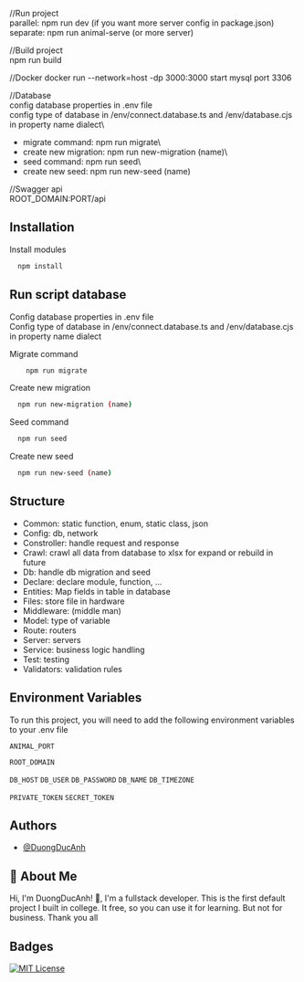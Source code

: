 //Run project\
parallel: npm run dev (if you want more server config in package.json)\
separate: npm run animal-serve (or more server)

//Build project\
npm run build

//Docker
docker run --network=host -dp 3000:3000 start
mysql port 3306

//Database\
config database properties in .env file\
config type of database in /env/connect.database.ts and /env/database.cjs in property name dialect\
 - migrate command: npm run migrate\
 - create new migration: npm run new-migration (name)\
 - seed command: npm run seed\
 - create new seed: npm run new-seed (name)

//Swagger api\
ROOT_DOMAIN:PORT/api

## Installation

Install modules

```bash
  npm install
```

## Run script database

Config database properties in .env file\
Config type of database in /env/connect.database.ts and /env/database.cjs in property name dialect

Migrate command

```bash
    npm run migrate
```

Create new migration

```bash
  npm run new-migration (name)
```

Seed command

```bash
  npm run seed
```

Create new seed

```bash
  npm run new-seed (name)
```

## Structure

- Common: static function, enum, static class, json
- Config: db, network
- Constroller: handle request and response
- Crawl: crawl all data from database to xlsx for expand or rebuild in future
- Db: handle db migration and seed
- Declare: declare module, function, ...
- Entities: Map fields in table in database
- Files: store file in hardware
- Middleware: (middle man)
- Model: type of variable
- Route: routers
- Server: servers
- Service: business logic handling
- Test: testing
- Validators: validation rules

## Environment Variables

To run this project, you will need to add the following environment variables to your .env file

`ANIMAL_PORT`

`ROOT_DOMAIN`

`DB_HOST`
`DB_USER`
`DB_PASSWORD`
`DB_NAME`
`DB_TIMEZONE`

`PRIVATE_TOKEN`
`SECRET_TOKEN`

## Authors

- [@DuongDucAnh](https://www.github.com/octokatherine)

## 🚀 About Me

Hi, I'm DuongDucAnh! 👋, I'm a fullstack developer. This is the first default project I built in college. It free, so you can use it for learning. But not for business. Thank you all

## Badges

[![MIT License](https://img.shields.io/badge/License-MIT-green.svg)](https://choosealicense.com/licenses/mit/)
